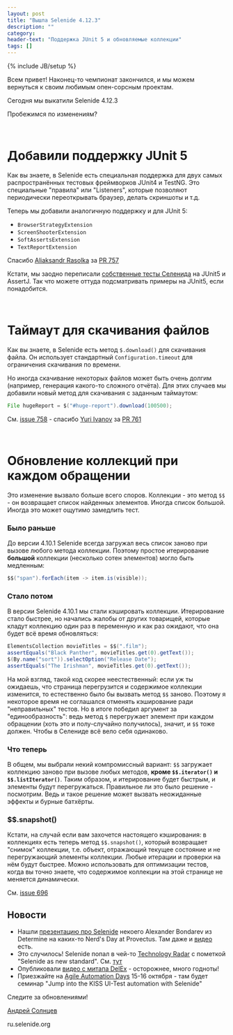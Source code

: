 ```yaml
---
layout: post
title: "Вышла Selenide 4.12.3"
description: ""
category:
header-text: "Поддержка JUnit 5 и обновляемые коллекции"
tags: []
---
```

{% include JB/setup %}

Всем привет!
Наконец-то чемпионат закончился, и мы можем вернуться к своим любимым опен-сорсным проектам.

Сегодня мы выкатили Selenide 4.12.3

Пробежимся по изменениям?

<br>

# Добавили поддержку JUnit 5

Как вы знаете, в Selenide есть специальная поддержка для двух самых распространённых тестовых фреймворков JUnit4 и TestNG.
Это специальные "правила" или "Listeners", которые позволяют периодически переоткрывать браузер, делать скриншоты и т.д.

Теперь мы добавили аналогичную поддержку и для JUnit 5:

* `BrowserStrategyExtension`
* `ScreenShooterExtension`
* `SoftAssertsExtension`
* `TextReportExtension`

Спасибо [Aliaksandr Rasolka](https://github.com/rosolko) за [PR 757](https://github.com/selenide/selenide/pull/757)

Кстати, мы заодно переписали [собственные тесты Селенида](https://github.com/selenide/selenide/tree/master/src/test/java) на JUnit5 и AssertJ. 
Так что можете оттуда подсматривать примеры на JUnit5, если понадобится.

<br>

# Таймаут для скачивания файлов

Как вы знаете, в Selenide есть метод `$.download()` для скачивания файла. Он использует стандартный 
`Configuration.timeout` для ограничения скачивания по времени.
 
Но иногда скачивание некоторых файлов может быть очень долгим (например, генерация какого-то сложного отчёта).
Для этих случаев мы добавили новый метод для скачивания с заданным таймаутом:

```java
File hugeReport = $("#huge-report").download(100500);
```
 
См. [issue 758](https://github.com/selenide/selenide/issues/758) - спасибо [Yuri Ivanov](https://github.com/YuriIvanov) за [PR 761](https://github.com/selenide/selenide/pull/761)

<br>

# Обновление коллекций при каждом обращении 

Это изменение вызвало больше всего споров. 
Коллекции - это метод `$$` - он возвращает список найденных элементов. Иногда список большой.
Иногда это может ощутимо замедлить тест.  

### Было раньше
До версии 4.10.1 Selenide всегда загружал весь список заново при вызове любого метода коллекции.
Поэтому простое итерирование **большой** коллекции (несколько сотен элементов) могло быть медленным:
```java
$$("span").forEach(item -> item.is(visible));
``` 

### Стало потом
В версии Selenide 4.10.1 мы стали кэшировать коллекции. Итерирование стало быстрее, но начались 
жалобы от других товарищей, которые кладут коллекцию один раз в переменную и как раз ожидают, что она 
будет всё время обновляться:

```java
ElementsCollection movieTitles = $$(".film");
assertEquals("Black Panther", movieTitles.get(0).getText());
$(By.name("sort")).selectOption("Release Date");
assertEquals("The Irishman", movieTitles.get(0).getText());
```

На мой взгляд, такой код скорее неестественный: если уж ты ожидаешь, что страница перегрузится и содержимое 
коллекции изменится, то естественно было бы вызвать метод `$$` заново. Поэтому я некоторое время не соглашался
отменять кэширование ради "неправильных" тестов. Но в итоге победил аргумент за "единообразность":
ведь метод `$` перегружает элемент при каждом обращении (хоть это и полу-случайно получилось), значит, и
`$$` тоже должен. Чтобы в Селениде всё вело себя одинаково. 

### Что теперь
В общем, мы выбрали некий компромиссный вариант: `$$` загружает коллекцию заново при вызове любых методов, 
**кроме `$$.iterator()` и `$$.listIterator()`**. Таким образом, и итерирование будет быстрым, и 
элементы будут перегружаться. Правильное ли это было решение - посмотрим. Ведь и такое решение может
вызвать неожиданные эффекты и бурные батхёрты.

### $$.snapshot()
Кстати, на случай если вам захочется настоящего кэширования: в коллекциях есть теперь метод `$$.snapshot()`, 
который возвращает "снимок" коллекции, т.е. объект, отражающий текущее состояние и не перегружающий элементы коллекции.
Любые итерации и проверки на нём будут быстрее. Можно использовать для оптимизации тестов, когда вы точно знаете, что 
содержимое коллекции на этой странице не меняется динамически.

См. [issue 696](https://github.com/selenide/selenide/issues/696)

## Новости

* Нашли [презентацию про Selenide](https://www.slideshare.net/Provectus/selenide-review-and-how-to-start-using-it-in-legacy-selenium-tests) некоего Alexander Bondarev из Determine на каких-то Nerd's Day at Provectus.
Там даже и [видео](https://www.youtube.com/watch?v=ekVSclpEdx0) есть.
* Это случилось! Selenide попал в чей-то [Technology Radar](https://image-store.slidesharecdn.com/3f9b2191-f339-4533-8ec4-dd7c6bc771b4-original.png) с пометкой "Selenide as new standard".
См. [тут](https://www.linkedin.com/feed/update/urn:li:activity:6424506901152829440/)
* Опубликовали [видео с митапа DelEx](https://www.youtube.com/playlist?list=PLYinOsby80NlbBlgoCncOLQQl22KtCEDK) - осторожнее, много годноты!
* Приезжайте на [Agile Automation Days](http://aadays.pl/speakers/alexei-vinogradov/) 15-16 октября - там будет
семинар "Jump into the KISS UI-Test automation with Selenide"

Следите за обновлениями!


[Андрей Солнцев](http://asolntsev.github.io/)

ru.selenide.org
